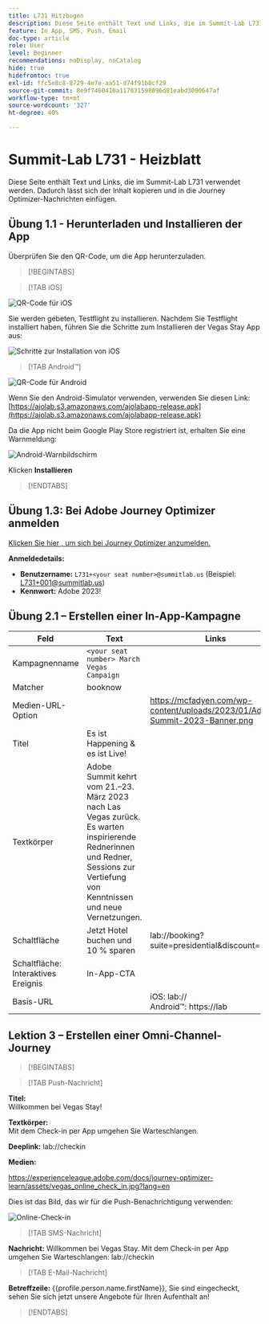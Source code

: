 ```yaml
---
title: L731 Hitzbogen
description: Diese Seite enthält Text und Links, die im Summit-Lab L731 verwendet werden.
feature: In App, SMS, Push, Email
doc-type: article
role: User
level: Beginner
recommendations: noDisplay, noCatalog
hide: true
hidefromtoc: true
exl-id: ffc5e8c8-8729-4e7e-aa51-d74f91b0cf29
source-git-commit: 8e9f7460410a117031598096d81eabd3090647af
workflow-type: tm+mt
source-wordcount: '327'
ht-degree: 40%

---
```


# Summit-Lab L731 - Heizblatt

Diese Seite enthält Text und Links, die im Summit-Lab L731 verwendet werden. Dadurch lässt sich der Inhalt kopieren und in die Journey Optimizer-Nachrichten einfügen.

## Übung 1.1 - Herunterladen und Installieren der App

Überprüfen Sie den QR-Code, um die App herunterzuladen.

>[!BEGINTABS]

>[!TAB iOS]

![QR-Code für iOS](/help/assets/lab731-ios-qr-code.png)

Sie werden gebeten, Testflight zu installieren. Nachdem Sie Testflight installiert haben, führen Sie die Schritte zum Installieren der Vegas Stay App aus:

![Schritte zur Installation von iOS](/help/assets/lab731-install-ios.png)

>[!TAB Android™]

![QR-Code für Android](/help/assets/lab731-android-qr-code.png)

Wenn Sie den Android-Simulator verwenden, verwenden Sie diesen Link: [https://ajolab.s3.amazonaws.com/ajolabapp-release.apk](https://ajolab.s3.amazonaws.com/ajolabapp-release.apk)

Da die App nicht beim Google Play Store registriert ist, erhalten Sie eine Warnmeldung:

![Android-Warnbildschirm](/help/assets/lab731-install-android.png)

Klicken **Installieren**

>[!ENDTABS]

## Übung 1.3: Bei Adobe Journey Optimizer anmelden

[Klicken Sie hier , um sich bei Journey Optimizer anzumelden.](https://experience.adobe.com/#/@techmarketingdemos/sname:summit-2023-ajo-lab/journey-optimizer/home)

**Anmeldedetails:**

* **Benutzername:** `L731+<your seat number>@summitlab.us` (Beispiel: L731+001@summitlab.us)
* **Kennwort:** Adobe 2023!


## Übung 2.1 – Erstellen einer In-App-Kampagne

| Feld | Text | Links |
|----|----|----|
| Kampagnenname | `<your seat number> March Vegas Campaign` |  |
| Matcher | booknow |  |
| Medien-URL-Option |  | https://mcfadyen.com/wp-content/uploads/2023/01/Adobe-Summit-2023-Banner.png |
| Titel | Es ist Happening &amp; es ist Live! |  |
| Textkörper | Adobe Summit kehrt vom 21.–23. März 2023 nach Las Vegas zurück. Es warten inspirierende Rednerinnen und Redner, Sessions zur Vertiefung von Kenntnissen und neue Vernetzungen. |  |
| Schaltfläche | Jetzt Hotel buchen und 10 % sparen | lab://booking?suite=presidential&amp;discount=10 |
| Schaltfläche: Interaktives Ereignis | In-App-CTA |  |
| Basis-URL |  | iOS: lab:// <br>Android™: https://lab |


## Lektion 3 – Erstellen einer Omni-Channel-Journey

>[!BEGINTABS]

>[!TAB Push-Nachricht]

**Titel:**\
Willkommen bei Vegas Stay!

**Textkörper:**\
Mit dem Check-in per App umgehen Sie Warteschlangen.

**Deeplink:** lab://checkin

**Medien:**

https://experienceleague.adobe.com/docs/journey-optimizer-learn/assets/vegas_online_check_in.jpg?lang=en


Dies ist das Bild, das wir für die Push-Benachrichtigung verwenden:

![Online-Check-in](/help/assets/vegas_online_check_in.jpg)

>[!TAB SMS-Nachricht]

**Nachricht:**
Willkommen bei Vegas Stay. Mit dem Check-in per App umgehen Sie Warteschlangen: lab://checkin

>[!TAB E-Mail-Nachricht]

**Betreffzeile:**
{{profile.person.name.firstName}}, Sie sind eingecheckt, sehen Sie sich jetzt unsere Angebote für Ihren Aufenthalt an!

>[!ENDTABS]
